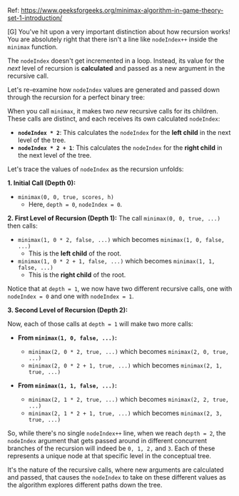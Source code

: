 Ref: https://www.geeksforgeeks.org/minimax-algorithm-in-game-theory-set-1-introduction/

[G] You've hit upon a very important distinction about how recursion works! You are absolutely right that there isn't a line like `nodeIndex++` inside the `minimax` function.

The `nodeIndex` doesn't get incremented in a loop. Instead, its value for the *next* level of recursion is **calculated** and passed as a new argument in the recursive call.

Let's re-examine how `nodeIndex` values are generated and passed down through the recursion for a perfect binary tree:

When you call `minimax`, it makes two *new* recursive calls for its children. These calls are distinct, and each receives its own calculated `nodeIndex`:

* **`nodeIndex * 2`**: This calculates the `nodeIndex` for the **left child** in the next level of the tree.
* **`nodeIndex * 2 + 1`**: This calculates the `nodeIndex` for the **right child** in the next level of the tree.

Let's trace the values of `nodeIndex` as the recursion unfolds:

**1. Initial Call (Depth 0):**
* `minimax(0, 0, true, scores, h)`
    * Here, `depth = 0`, `nodeIndex = 0`.

**2. First Level of Recursion (Depth 1):**
The call `minimax(0, 0, true, ...)` then calls:
* `minimax(1, 0 * 2, false, ...)` which becomes `minimax(1, 0, false, ...)`
    * This is the **left child** of the root.
* `minimax(1, 0 * 2 + 1, false, ...)` which becomes `minimax(1, 1, false, ...)`
    * This is the **right child** of the root.

Notice that at `depth = 1`, we now have two different recursive calls, one with `nodeIndex = 0` and one with `nodeIndex = 1`.

**3. Second Level of Recursion (Depth 2):**

Now, each of those calls at `depth = 1` will make two more calls:

* **From `minimax(1, 0, false, ...)`:**
    * `minimax(2, 0 * 2, true, ...)` which becomes `minimax(2, 0, true, ...)`
    * `minimax(2, 0 * 2 + 1, true, ...)` which becomes `minimax(2, 1, true, ...)`

* **From `minimax(1, 1, false, ...)`:**
    * `minimax(2, 1 * 2, true, ...)` which becomes `minimax(2, 2, true, ...)`
    * `minimax(2, 1 * 2 + 1, true, ...)` which becomes `minimax(2, 3, true, ...)`

So, while there's no single `nodeIndex++` line, when we reach `depth = 2`, the `nodeIndex` argument that gets passed around in different concurrent branches of the recursion will indeed be `0, 1, 2,` and `3`. Each of these represents a unique node at that specific level in the conceptual tree.

It's the nature of the recursive calls, where new arguments are calculated and passed, that causes the `nodeIndex` to take on these different values as the algorithm explores different paths down the tree.
